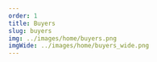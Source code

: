 ```yaml
---
order: 1
title: Buyers
slug: buyers
img: ../images/home/buyers.png
imgWide: ../images/home/buyers_wide.png
---
```

